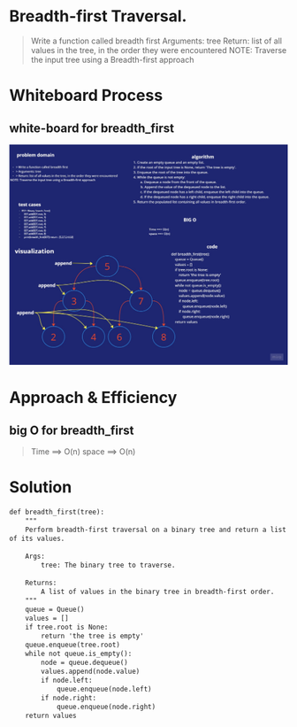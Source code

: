 # Breadth-first Traversal.

> Write a function called breadth first
> Arguments: tree
> Return: list of all values in the tree, in the order they were encountered
> NOTE: Traverse the input tree using a Breadth-first approach

# Whiteboard Process

## white-board for breadth_first
![breadth_first](./breadth_first.jpg)


# Approach & Efficiency

## big O for breadth_first
>Time ==> O(n) 
>space ==> O(n) 

# Solution

    def breadth_first(tree):
        """
        Perform breadth-first traversal on a binary tree and return a list of its values.

        Args:
            tree: The binary tree to traverse.

        Returns:
            A list of values in the binary tree in breadth-first order.
        """
        queue = Queue()
        values = []
        if tree.root is None:
            return 'the tree is empty'
        queue.enqueue(tree.root)
        while not queue.is_empty():
            node = queue.dequeue()
            values.append(node.value)
            if node.left:
                queue.enqueue(node.left)
            if node.right:
                queue.enqueue(node.right)
        return values